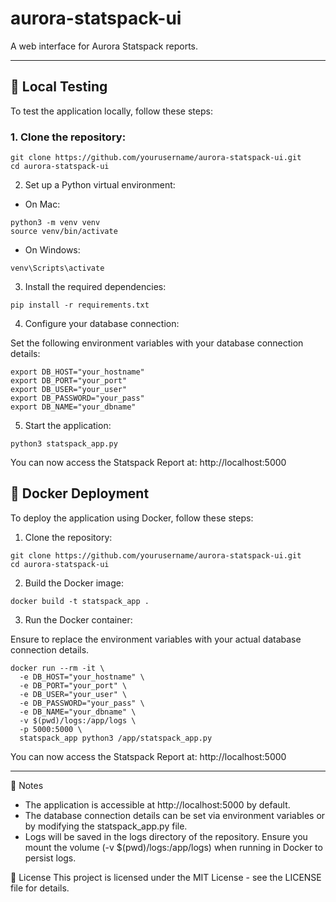# aurora-statspack-ui
A web interface for Aurora Statspack reports.

---

## 🚀 Local Testing

To test the application locally, follow these steps:

### 1. Clone the repository:

```
git clone https://github.com/yourusername/aurora-statspack-ui.git
cd aurora-statspack-ui
```

2. Set up a Python virtual environment:

- On Mac:
```
python3 -m venv venv
source venv/bin/activate  
```

- On Windows:
```
venv\Scripts\activate
```

3. Install the required dependencies:

```
pip install -r requirements.txt
```

4. Configure your database connection:

Set the following environment variables with your database connection details:

```
export DB_HOST="your_hostname"
export DB_PORT="your_port"
export DB_USER="your_user"
export DB_PASSWORD="your_pass"
export DB_NAME="your_dbname"
```

5. Start the application:

```
python3 statspack_app.py
```

You can now access the Statspack Report at: http://localhost:5000

## 🐳 Docker Deployment

To deploy the application using Docker, follow these steps:

1. Clone the repository:

```
git clone https://github.com/yourusername/aurora-statspack-ui.git
cd aurora-statspack-ui
```

2. Build the Docker image:

```
docker build -t statspack_app .
```

3. Run the Docker container:

Ensure to replace the environment variables with your actual database connection details.

```
docker run --rm -it \
  -e DB_HOST="your_hostname" \
  -e DB_PORT="your_port" \
  -e DB_USER="your_user" \
  -e DB_PASSWORD="your_pass" \
  -e DB_NAME="your_dbname" \
  -v $(pwd)/logs:/app/logs \
  -p 5000:5000 \
  statspack_app python3 /app/statspack_app.py
```

You can now access the Statspack Report at: http://localhost:5000

---

📝 Notes
- The application is accessible at http://localhost:5000 by default.
- The database connection details can be set via environment variables or by modifying the statspack_app.py file.
- Logs will be saved in the logs directory of the repository. Ensure you mount the volume (-v $(pwd)/logs:/app/logs) when running in Docker to persist logs.

📜 License
This project is licensed under the MIT License - see the LICENSE file for details.

